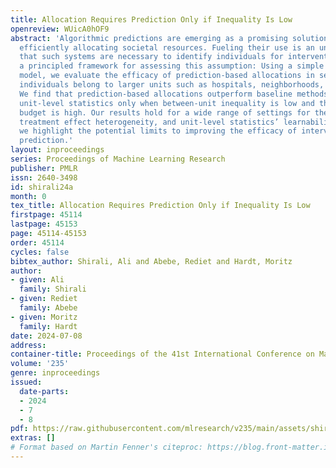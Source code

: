 ```yaml
---
title: Allocation Requires Prediction Only if Inequality Is Low
openreview: WUicA0hOF9
abstract: 'Algorithmic predictions are emerging as a promising solution concept for
  efficiently allocating societal resources. Fueling their use is an underlying assumption
  that such systems are necessary to identify individuals for interventions. We propose
  a principled framework for assessing this assumption: Using a simple mathematical
  model, we evaluate the efficacy of prediction-based allocations in settings where
  individuals belong to larger units such as hospitals, neighborhoods, or schools.
  We find that prediction-based allocations outperform baseline methods using aggregate
  unit-level statistics only when between-unit inequality is low and the intervention
  budget is high. Our results hold for a wide range of settings for the price of prediction,
  treatment effect heterogeneity, and unit-level statistics’ learnability. Combined,
  we highlight the potential limits to improving the efficacy of interventions through
  prediction.'
layout: inproceedings
series: Proceedings of Machine Learning Research
publisher: PMLR
issn: 2640-3498
id: shirali24a
month: 0
tex_title: Allocation Requires Prediction Only if Inequality Is Low
firstpage: 45114
lastpage: 45153
page: 45114-45153
order: 45114
cycles: false
bibtex_author: Shirali, Ali and Abebe, Rediet and Hardt, Moritz
author:
- given: Ali
  family: Shirali
- given: Rediet
  family: Abebe
- given: Moritz
  family: Hardt
date: 2024-07-08
address:
container-title: Proceedings of the 41st International Conference on Machine Learning
volume: '235'
genre: inproceedings
issued:
  date-parts:
  - 2024
  - 7
  - 8
pdf: https://raw.githubusercontent.com/mlresearch/v235/main/assets/shirali24a/shirali24a.pdf
extras: []
# Format based on Martin Fenner's citeproc: https://blog.front-matter.io/posts/citeproc-yaml-for-bibliographies/
---
```

